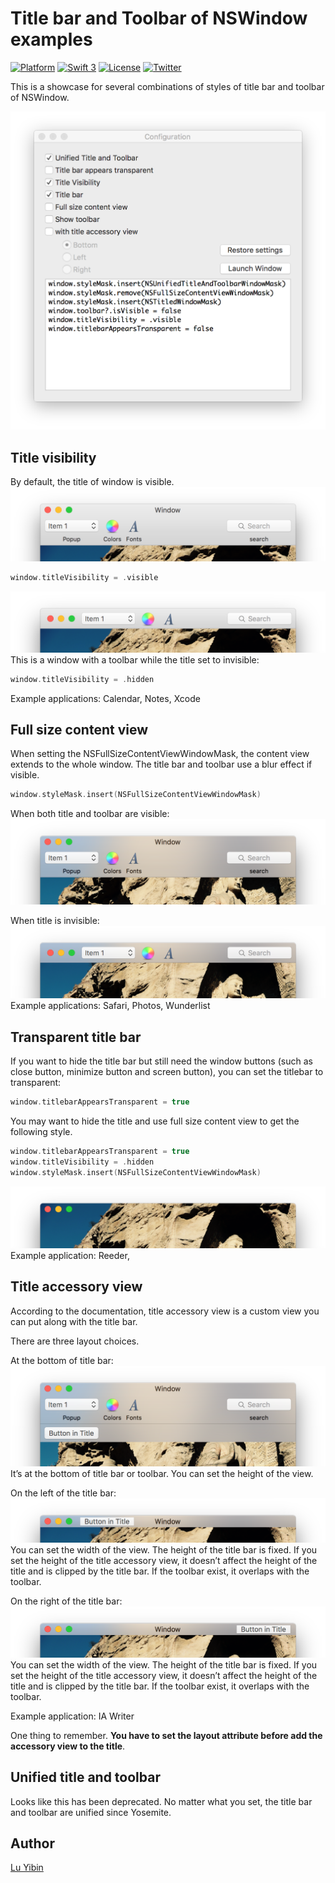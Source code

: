 # Title bar and Toolbar of NSWindow examples

[![Platform](http://img.shields.io/badge/platform-macOS-red.svg?style=flat)](https://developer.apple.com/macos/)
[![Swift 3](https://img.shields.io/badge/Swift-3.0-orange.svg?style=flat)](https://developer.apple.com/swift/)
[![License](http://img.shields.io/badge/license-MIT-lightgrey.svg?style=flat)](http://mit-license.org)
[![Twitter](https://img.shields.io/badge/twitter-@robinlu-blue.svg?style=flat)](http://twitter.com/robinlu)

This is a showcase for several combinations of styles of title bar and toolbar of NSWindow.

<img src=images/mainwindow.png width=564>

## Title visibility
By default, the title of window is visible.
![window with title visible](./images/title_visible_window.png)

```swift
window.titleVisibility = .visible
```

![window with title invisible](./images/title_hidden_window.png)
This is a window with a toolbar while the title set to invisible:

```swift
window.titleVisibility = .hidden
```
Example applications: Calendar, Notes, Xcode

## Full size content view
When setting the NSFullSizeContentViewWindowMask, the content view extends to the whole window. The title bar and toolbar use a blur effect if visible.
```swift
window.styleMask.insert(NSFullSizeContentViewWindowMask)
```

When both title and toolbar are visible:
![full size content view](./images/full_size_content.png)

When title is invisible:
![full size content view without title](./images/full_size_content_without_title.png)
Example applications: Safari, Photos, Wunderlist

## Transparent title bar
If you want to hide the title bar but still need the window buttons (such as close button, minimize button and screen button), you can set the titlebar to transparent:
```swift
window.titlebarAppearsTransparent = true
```

You may want to hide the title and use full size content view to get the following style.
```swift
window.titlebarAppearsTransparent = true
window.titleVisibility = .hidden
window.styleMask.insert(NSFullSizeContentViewWindowMask)
```
![transparent titlebar](./images/transparent_title.png)
Example application: Reeder, 

## Title accessory view
According to the documentation, title accessory view is a custom view you can put along with the title bar.

There are three layout choices.

At the bottom of title bar:
![title accessory view at the bottom of the title bar](./images/title_accessory_view_at_bottom.png)
It’s at the bottom of title bar or toolbar. You can set the height of the view.

On the left of the title bar:
![title accessory view on the left of the title bar](./images/title_accessory_view_on_left.png)
You can set the width of the view. The height of the title bar is fixed. If you set the height of the title accessory view, it doesn’t affect the height of the title and is clipped by the title bar. If the toolbar exist, it overlaps with the toolbar.

On the right of the title bar:
![title accessory view on the right of the title bar](./images/title_accessory_view_on_right.png)
You can set the width of the view. The height of the title bar is fixed. If you set the height of the title accessory view, it doesn’t affect the height of the title and is clipped by the title bar. If the toolbar exist, it overlaps with the toolbar.

Example application: IA Writer

One thing to remember. **You have to set the layout attribute before add the accessory view to the title**.

## Unified title and toolbar
Looks like this has been deprecated. No matter what you set, the title bar and toolbar are unified since Yosemite.

## Author
[Lu Yibin](http://robin.github.io)
